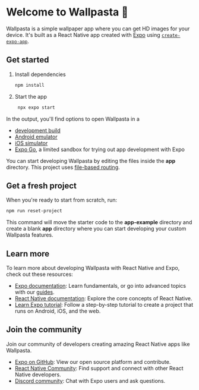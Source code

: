 # Welcome to Wallpasta 🍝

Wallpasta is a simple wallpaper app where you can get HD images for your device. It's built as a React Native app created with [Expo](https://expo.dev) using [`create-expo-app`](https://www.npmjs.com/package/create-expo-app).

## Get started

1. Install dependencies

   ```bash
   npm install
   ```

2. Start the app

   ```bash
    npx expo start
   ```

In the output, you'll find options to open Wallpasta in a

- [development build](https://docs.expo.dev/develop/development-builds/introduction/)
- [Android emulator](https://docs.expo.dev/workflow/android-studio-emulator/)
- [iOS simulator](https://docs.expo.dev/workflow/ios-simulator/)
- [Expo Go](https://expo.dev/go), a limited sandbox for trying out app development with Expo

You can start developing Wallpasta by editing the files inside the **app** directory. This project uses [file-based routing](https://docs.expo.dev/router/introduction).

## Get a fresh project

When you're ready to start from scratch, run:

```bash
npm run reset-project
```

This command will move the starter code to the **app-example** directory and create a blank **app** directory where you can start developing your custom Wallpasta features.

## Learn more

To learn more about developing Wallpasta with React Native and Expo, check out these resources:

- [Expo documentation](https://docs.expo.dev/): Learn fundamentals, or go into advanced topics with our [guides](https://docs.expo.dev/guides).
- [React Native documentation](https://reactnative.dev/docs/getting-started): Explore the core concepts of React Native.
- [Learn Expo tutorial](https://docs.expo.dev/tutorial/introduction/): Follow a step-by-step tutorial to create a project that runs on Android, iOS, and the web.

## Join the community

Join our community of developers creating amazing React Native apps like Wallpasta.

- [Expo on GitHub](https://github.com/expo/expo): View our open source platform and contribute.
- [React Native Community](https://reactnative.dev/community/support): Find support and connect with other React Native developers.
- [Discord community](https://chat.expo.dev): Chat with Expo users and ask questions.
